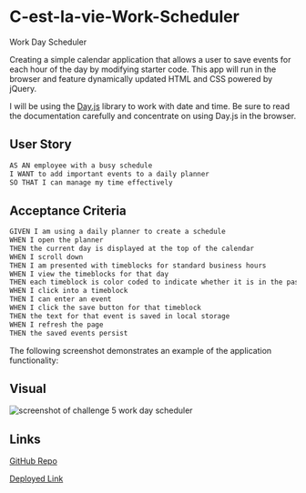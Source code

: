 # C-est-la-vie-Work-Scheduler

Work Day Scheduler

Creating a simple calendar application that allows a user to save events for each hour of the day by modifying starter code. This app will run in the browser and feature dynamically updated HTML and CSS powered by jQuery.

I will be using the [Day.js](https://day.js.org/en/) library to work with date and time. Be sure to read the documentation carefully and concentrate on using Day.js in the browser.


## User Story

```md
AS AN employee with a busy schedule
I WANT to add important events to a daily planner
SO THAT I can manage my time effectively
```


## Acceptance Criteria

```md
GIVEN I am using a daily planner to create a schedule
WHEN I open the planner
THEN the current day is displayed at the top of the calendar
WHEN I scroll down
THEN I am presented with timeblocks for standard business hours
WHEN I view the timeblocks for that day
THEN each timeblock is color coded to indicate whether it is in the past, present, or future
WHEN I click into a timeblock
THEN I can enter an event
WHEN I click the save button for that timeblock
THEN the text for that event is saved in local storage
WHEN I refresh the page
THEN the saved events persist
```

The following screenshot demonstrates an example of the application functionality:


## Visual 

<img src="images/Work-Day-Scheduler-Snip.PNG" alt="screenshot of challenge 5 work day scheduler">


## Links

[GitHub Repo](https://github.com/kitkatt17/C-est-la-vie-Work-Scheduler)

[Deployed Link](https://kitkatt17.github.io/C-est-la-vie-Work-Scheduler/)


